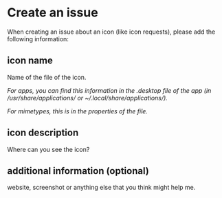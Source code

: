 # Create an issue
When creating an issue about an icon (like icon requests), please add the following information:

## icon name
Name of the file of the icon.

*For apps, you can find this information in the .desktop file of the app (in /usr/share/applications/ or ~/.local/share/applications/).*

*For mimetypes, this is in the properties of the file.*

## icon description
Where can you see the icon?

## additional information (optional)
website, screenshot or anything else that you think might help me.
